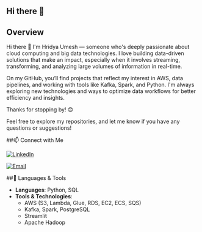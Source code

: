 ## Hi there 👋

<!--
**Hridya2001/Hridya2001** is a ✨ _special_ ✨ repository because its `README.md` (this file) appears on your GitHub profile.

Here are some ideas to get you started:

- 🔭 I’m currently working on ...
- 🌱 I’m currently learning ...
- 👯 I’m looking to collaborate on ...
- 🤔 I’m looking for help with ...
- 💬 Ask me about ...
- 📫 How to reach me: ...
- 😄 Pronouns: ...
- ⚡ Fun fact: ...
-->
## Overview

Hi there 👋 I'm Hridya Umesh — someone who's deeply passionate about cloud computing and big data technologies. I love building data-driven solutions that make an impact, especially when it involves streaming, transforming, and analyzing large volumes of information in real-time.

On my GitHub, you’ll find projects that reflect my interest in AWS, data pipelines, and working with tools like Kafka, Spark, and Python. I'm always exploring new technologies and ways to optimize data workflows for better efficiency and insights.

Thanks for stopping by! 😊

Feel free to explore my repositories, and let me know if you have any questions or suggestions!

##📫 Connect with Me

 [![LinkedIn](https://img.shields.io/badge/LinkedIn-blue?logo=linkedin)](https://www.linkedin.com/in/hridya-umesh-860078319)

 
[![Email](https://img.shields.io/badge/Email-red?logo=gmail)](mailto:hridyaumesh2@gmail.com)


##🌱 Languages & Tools

- **Languages**: Python, SQL
- **Tools & Technologies**: 
  - AWS (S3, Lambda, Glue, RDS, EC2, ECS, SQS)
  - Kafka, Spark, PostgreSQL
  - Streamlit
  - Apache Hadoop
